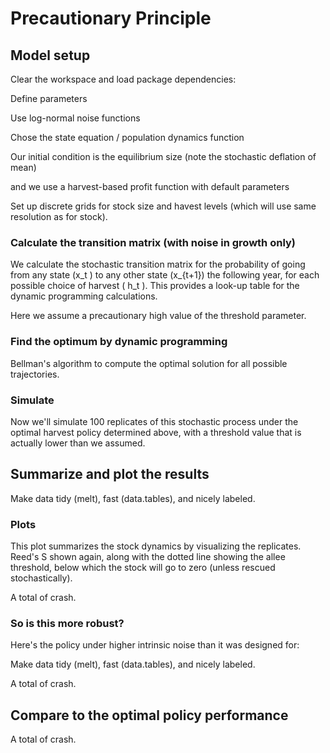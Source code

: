 <!--begin.rcode setup, echo=FALSE 
render_gfm()  
opts_knit$set(upload = TRUE)   
opts_knit$set(upload.fun = function(file){
   library(RWordPress) 
   uploadFile(file)$url
  })
## The real source code is externalized from this file:
read_chunk("Reed.R")
end.rcode-->

<!--roptions dev="png", fig.width=7, fig.height=5, tidy=FALSE, warning=FALSE, message=FALSE, comment=NA, external=TRUE, cache=FALSE, cache.path="perfectpolicy/"-->

# Precautionary Principle


## Model setup 

Clear the workspace and load package dependencies: 
<!--begin.rcode libraries, echo=FALSE
end.rcode-->

Define parameters
<!--begin.rcode parameters
end.rcode-->

Use log-normal noise functions
<!--begin.rcode noise_dists
end.rcode-->

Chose the state equation / population dynamics function
<!--begin.rcode RickerAllee
end.rcode-->

Our initial condition is the equilibrium size (note the stochastic deflation of mean)
<!--begin.rcode initx
end.rcode-->

and we use a harvest-based profit function with default parameters
<!--begin.rcode profit
end.rcode-->

Set up discrete grids for stock size and havest levels (which will use same resolution as for stock). 
<!--begin.rcode create_grid
end.rcode-->


### Calculate the transition matrix (with noise in growth only)      
We calculate the stochastic transition matrix for the probability of going from any state \(x_t \) to any other state \(x_{t+1}\) the following year, for each possible choice of harvest \( h_t \).  This provides a look-up table for the dynamic programming calculations. 

Here we assume a precautionary high value of the threshold parameter.
<!--begin.rcode determine_SDP_matrix_edited
  SDP_Mat <- determine_SDP_matrix(f, c(1,4,2), x_grid, h_grid, sigma_g )
end.rcode-->

### Find the optimum by dynamic programming 
Bellman's algorithm to compute the optimal solution for all possible trajectories.
<!--begin.rcode find_dp_optim 
end.rcode-->

### Simulate 
Now we'll simulate 100 replicates of this stochastic process under the optimal harvest policy determined above, with a threshold value that is actually lower than we assumed. 
<!--begin.rcode simulate_edited
sims <- lapply(1:100, function(i){
  ForwardSimulate(f, c(1,K,1), x_grid, h_grid, x0, opt$D, z_g, z_m, z_i)
})
end.rcode-->

## Summarize and plot the results                                                   
Make data tidy (melt), fast (data.tables), and nicely labeled.
<!--begin.rcode tidy
end.rcode-->

### Plots 
This plot summarizes the stock dynamics by visualizing the replicates. Reed's S shown again, along with the dotted line showing the allee threshold, below which the stock will go to zero (unless rescued stochastically). 
<!--begin.rcode fishstock 
end.rcode-->

<!--begin.rcode crashed
end.rcode-->
A total of <!--rinline sum(crashed$V1) --> crash.



### So is this more robust?
Here's the policy under higher intrinsic noise than it was designed for:
<!--begin.rcode simulate_edited_noisy
sigma_g <- .25
sims <- lapply(1:100, function(i){
  ForwardSimulate(f, c(1,K,1), x_grid, h_grid, x0, opt$D, z_g, z_m, z_i)
})
end.rcode-->

Make data tidy (melt), fast (data.tables), and nicely labeled.
<!--begin.rcode ref.label="tidy"
end.rcode-->

<!--begin.rcode ref.label="fishstock"
end.rcode-->

<!--begin.rcode ref.label="crashed"
end.rcode-->
A total of <!--rinline sum(crashed$V1) --> crash.


## Compare to the optimal policy performance
<!--begin.rcode
pars <- c(1,K,1)
SDP_Mat <- determine_SDP_matrix(f, pars, x_grid, h_grid, sigma_g=.2)
opt <- find_dp_optim(SDP_Mat, x_grid, h_grid, OptTime, xT, 
                     profit, delta, reward=reward)
sigma_g <- .25
sims <- lapply(1:100, function(i){
  ForwardSimulate(f, pars, x_grid, h_grid, x0, opt$D, z_g, z_m, z_i)
})
dat <- melt(sims, id=names(sims[[1]]))  
dt <- data.table(dat)
setnames(dt, "L1", "reps") # names are nice
crashed <- dt[time==(OptTime-1), fishstock == 0, by=reps]
p1 <- ggplot(dt) + geom_abline(intercept=opt$S, slope = 0) + 
  geom_abline(intercept=xT, slope = 0, lty=2) 
p1 + geom_line(aes(time, fishstock, group = reps), alpha = 0.2)
end.rcode-->

A total of <!--rinline sum(crashed$V1) --> crash.


